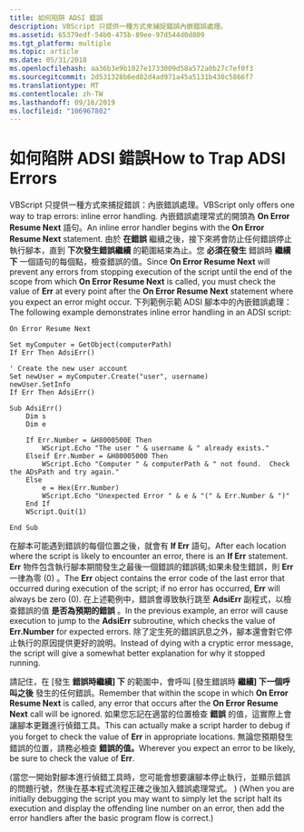 ```yaml
---
title: 如何陷阱 ADSI 錯誤
description: VBScript 只提供一種方式來捕捉錯誤內嵌錯誤處理。
ms.assetid: 65379edf-54b0-475b-89ee-97d544d0d809
ms.tgt_platform: multiple
ms.topic: article
ms.date: 05/31/2018
ms.openlocfilehash: aa36b3e9b1027e1733009d58a572a0b27c7ef0f3
ms.sourcegitcommit: 2d531328b6ed82d4ad971a45a5131b430c5866f7
ms.translationtype: MT
ms.contentlocale: zh-TW
ms.lasthandoff: 09/16/2019
ms.locfileid: "106967802"
---
```

# <a name="how-to-trap-adsi-errors"></a><span data-ttu-id="3b323-103">如何陷阱 ADSI 錯誤</span><span class="sxs-lookup"><span data-stu-id="3b323-103">How to Trap ADSI Errors</span></span>

<span data-ttu-id="3b323-104">VBScript 只提供一種方式來捕捉錯誤：內嵌錯誤處理。</span><span class="sxs-lookup"><span data-stu-id="3b323-104">VBScript only offers one way to trap errors: inline error handling.</span></span> <span data-ttu-id="3b323-105">內嵌錯誤處理常式的開頭為 **On Error Resume Next** 語句。</span><span class="sxs-lookup"><span data-stu-id="3b323-105">An inline error handler begins with the **On Error Resume Next** statement.</span></span> <span data-ttu-id="3b323-106">由於 **在錯誤** 繼續之後，接下來將會防止任何錯誤停止執行腳本，直到 **下次發生錯誤繼續** 的範圍結束為止。您 **必須在發生** 錯誤時 **繼續下** 一個語句的每個點，檢查錯誤的值。</span><span class="sxs-lookup"><span data-stu-id="3b323-106">Since **On Error Resume Next** will prevent any errors from stopping execution of the script until the end of the scope from which **On Error Resume Next** is called, you must check the value of **Err** at every point after the **On Error Resume Next** statement where you expect an error might occur.</span></span> <span data-ttu-id="3b323-107">下列範例示範 ADSI 腳本中的內嵌錯誤處理：</span><span class="sxs-lookup"><span data-stu-id="3b323-107">The following example demonstrates inline error handling in an ADSI script:</span></span>


```VB
On Error Resume Next

Set myComputer = GetObject(computerPath)
If Err Then AdsiErr()

' Create the new user account
Set newUser = myComputer.Create("user", username)
newUser.SetInfo
If Err Then AdsiErr()

Sub AdsiErr()
    Dim s
    Dim e
    
    If Err.Number = &H8000500E Then
        WScript.Echo "The user " & username & " already exists."
    Elseif Err.Number = &H80005000 Then
        WScript.Echo "Computer " & computerPath & " not found.  Check the ADsPath and try again."
    Else
        e = Hex(Err.Number)
        WScript.Echo "Unexpected Error " & e & "(" & Err.Number & ")"
    End If
    WScript.Quit(1)

End Sub
```



<span data-ttu-id="3b323-108">在腳本可能遇到錯誤的每個位置之後，就會有 **If Err** 語句。</span><span class="sxs-lookup"><span data-stu-id="3b323-108">After each location where the script is likely to encounter an error, there is an **If Err** statement.</span></span> <span data-ttu-id="3b323-109">**Err** 物件包含執行腳本期間發生之最後一個錯誤的錯誤碼;如果未發生錯誤，則 **Err** 一律為零 (0) 。</span><span class="sxs-lookup"><span data-stu-id="3b323-109">The **Err** object contains the error code of the last error that occurred during execution of the script; if no error has occurred, **Err** will always be zero (0).</span></span> <span data-ttu-id="3b323-110">在上述範例中，錯誤會導致執行跳至 **AdsiErr** 副程式，以檢查錯誤的值 **是否為預期的錯誤** 。</span><span class="sxs-lookup"><span data-stu-id="3b323-110">In the previous example, an error will cause execution to jump to the **AdsiErr** subroutine, which checks the value of **Err.Number** for expected errors.</span></span> <span data-ttu-id="3b323-111">除了定生死的錯誤訊息之外，腳本還會對它停止執行的原因提供更好的說明。</span><span class="sxs-lookup"><span data-stu-id="3b323-111">Instead of dying with a cryptic error message, the script will give a somewhat better explanation for why it stopped running.</span></span>

<span data-ttu-id="3b323-112">請記住，在 [發生 **錯誤時繼續] 下** 的範圍中，會呼叫 [發生錯誤時 **繼續] 下一個呼叫之後** 發生的任何錯誤。</span><span class="sxs-lookup"><span data-stu-id="3b323-112">Remember that within the scope in which **On Error Resume Next** is called, any error that occurs after the **On Error Resume Next** call will be ignored.</span></span> <span data-ttu-id="3b323-113">如果您忘記在適當的位置檢查 **錯誤** 的值，這實際上會讓腳本更難進行偵錯工具。</span><span class="sxs-lookup"><span data-stu-id="3b323-113">This can actually make a script harder to debug if you forget to check the value of **Err** in appropriate locations.</span></span> <span data-ttu-id="3b323-114">無論您預期發生錯誤的位置，請務必檢查 **錯誤的值。**</span><span class="sxs-lookup"><span data-stu-id="3b323-114">Wherever you expect an error to be likely, be sure to check the value of **Err**.</span></span>

<span data-ttu-id="3b323-115"> (當您一開始對腳本進行偵錯工具時，您可能會想要讓腳本停止執行，並顯示錯誤的問題行號，然後在基本程式流程正確之後加入錯誤處理常式。 ) </span><span class="sxs-lookup"><span data-stu-id="3b323-115">(When you are initially debugging the script you may want to simply let the script halt its execution and display the offending line number on an error, then add the error handlers after the basic program flow is correct.)</span></span>

 

 




